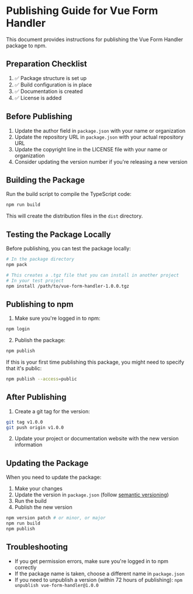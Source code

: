 # Publishing Guide for Vue Form Handler

This document provides instructions for publishing the Vue Form Handler package to npm.

## Preparation Checklist

1. ✅ Package structure is set up
2. ✅ Build configuration is in place
3. ✅ Documentation is created
4. ✅ License is added

## Before Publishing

1. Update the author field in `package.json` with your name or organization
2. Update the repository URL in `package.json` with your actual repository URL
3. Update the copyright line in the LICENSE file with your name or organization
4. Consider updating the version number if you're releasing a new version

## Building the Package

Run the build script to compile the TypeScript code:

```bash
npm run build
```

This will create the distribution files in the `dist` directory.

## Testing the Package Locally

Before publishing, you can test the package locally:

```bash
# In the package directory
npm pack

# This creates a .tgz file that you can install in another project
# In your test project
npm install /path/to/vue-form-handler-1.0.0.tgz
```

## Publishing to npm

1. Make sure you're logged in to npm:

```bash
npm login
```

2. Publish the package:

```bash
npm publish
```

If this is your first time publishing this package, you might need to specify that it's public:

```bash
npm publish --access=public
```

## After Publishing

1. Create a git tag for the version:

```bash
git tag v1.0.0
git push origin v1.0.0
```

2. Update your project or documentation website with the new version information

## Updating the Package

When you need to update the package:

1. Make your changes
2. Update the version in `package.json` (follow [semantic versioning](https://semver.org/))
3. Run the build
4. Publish the new version

```bash
npm version patch # or minor, or major
npm run build
npm publish
```

## Troubleshooting

- If you get permission errors, make sure you're logged in to npm correctly
- If the package name is taken, choose a different name in `package.json`
- If you need to unpublish a version (within 72 hours of publishing): `npm unpublish vue-form-handler@1.0.0`